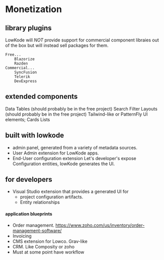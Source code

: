 # Monetization

## library plugins

LowKode will *NOT* provide support for commercial component libraies out of the box but will instead sell packages for them.

	Free...
		Blazorize
		Razden
	Commercial...
		SyncFusion
		Telerik
		DevExpress


## extended components
Data Tables (should probably be in the free project)
Search Filter
Layouts (should probably be in the free project)
Tailwind-like or PatternFly UI elements; 
Cards
Lists

## built with lowkode
- admin panel, generated from a variety of metadata sources.
- User Admin extension for LowKode apps.
- End-User configuration extension
	Let's developer's expose Configuration entities, lowKode generates the UI. 

## for developers
- Visual Studio extension that provides a generated UI for 
	- project configuration artifacts.
	- Entity relationships

#### application blueprints
- Order management. https://www.zoho.com/us/inventory/order-management-software/
- Invoicing
- CMS extension for Lowco.  Grav-like
- CRM.  Like Composity or zoho
- Must at some point have workflow 


